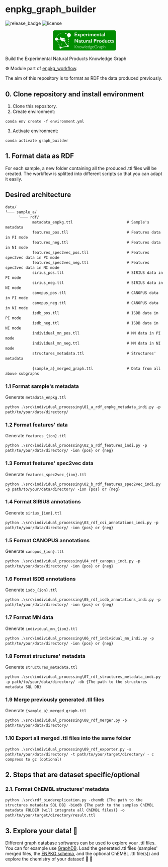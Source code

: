 # enpkg_graph_builder

![release_badge](https://img.shields.io/github/v/release/enpkg/enpkg_graph_builder)
![license](https://img.shields.io/github/license/enpkg/enpkg_graph_builder)

<p align="center">
 <img src="https://github.com/enpkg/enpkg_workflow/blob/main/logo/enpkg_logo_full.png" width="200">
</p>

Build the Experimental Natural Products Knowledge Graph

⚙️ Module part of [enpkg_workflow](https://github.com/enpkg/enpkg_workflow).

The aim of this repository is to format as RDF the data produced previously.

## 0. Clone repository and install environment

1. Clone this repository.
2. Create environment: 
```console 
conda env create -f environment.yml
```
3. Activate environment:  
```console 
conda activate graph_builder
```
## 1. Format data as RDF

For each sample, a new folder containing all the produced .ttl files will be created. The workflow is splitted into different scripts so that you can adapt it easily.

## Desired architecture

```
data/
└─── sample_a/
      └─── rdf/
            metadata_enpkg.ttl                        # Sample's metadata
            features_pos.tll                          # Features data in PI mode
            features_neg.ttl                          # Features data in NI mode
            features_spec2vec_pos.tll                 # Features spec2vec data in PI mode
            features_spec2vec_neg.ttl                 # Features spec2vec data in NI mode
            sirius_pos.tll                            # SIRIUS data in PI mode
            sirius_neg.ttl                            # SIRIUS data in NI mode
            canopus_pos.tll                           # CANOPUS data in PI mode
            canopus_neg.ttl                           # CANOPUS data in NI mode
            isdb_pos.tll                              # ISDB data in PI mode
            isdb_neg.ttl                              # ISDB data in NI mode
            individual_mn_pos.tll                     # MN data in PI mode
            individual_mn_neg.ttl                     # MN data in NI mode
            structures_metadata.ttl                   # Structures' metadata
            
            {sample_a}_merged_graph.ttl               # Data from all above subgraphs
```


### 1.1 Format sample's metadata
Generate ```metadata_enpkg.ttl``` 
```console
python .\src\individual_processing\01_a_rdf_enpkg_metadata_indi.py -p path/to/your/data/directory/
```

### 1.2 Format features' data
Generate ```features_{ion}.ttl``` 
```console
python .\src\individual_processing\02_a_rdf_features_indi.py -p path/to/your/data/directory/ -ion {pos} or {neg}
```

### 1.3 Format features' spec2vec data
Generate ```features_spec2vec_{ion}.ttl``` 
```console
python .\src\individual_processing\02_b_rdf_features_spec2vec_indi.py -p path/to/your/data/directory/ -ion {pos} or {neg}
```

### 1.4 Format SIRIUS annotations
Generate ```sirius_{ion}.ttl``` 
```console
python .\src\individual_processing\03_rdf_csi_annotations_indi.py -p path/to/your/data/directory/ -ion {pos} or {neg}
```

### 1.5 Format CANOPUS annotations
Generate ```canopus_{ion}.ttl``` 
```console
python .\src\individual_processing\04_rdf_canopus_indi.py -p path/to/your/data/directory/ -ion {pos} or {neg}
```

### 1.6 Format ISDB annotations
Generate ```isdb_{ion}.ttl``` 
```console
python .\src\individual_processing\05_rdf_isdb_annotations_indi.py -p path/to/your/data/directory/ -ion {pos} or {neg}
```

### 1.7 Format MN data
Generate ```individual_mn_{ion}.ttl``` 
```console
python .\src\individual_processing\06_rdf_individual_mn_indi.py -p path/to/your/data/directory/ -ion {pos} or {neg}
```

### 1.8 Format structures' metadata
Generate ```structures_metadata.ttl```
```console
python .\src\individual_processing\07_rdf_structures_metadata_indi.py -p path/to/your/data/directory/ -db {The path to the structures metadata SQL DB}
```

### 1.9 Merge previously generated .tll files
Generate ```{sample_a}_merged_graph.ttl```
```console
python .\src\individual_processing\08_rdf_merger.py -p path/to/your/data/directory/
```

### 1.10 Export all merged .ttl files into the same folder

```console
python .\src\individual_processing\09_rdf_exporter.py -s path/to/your/data/directory/ -t path/to/your/target/directory/ - c compress to gz (optional)
```

## 2. Steps that are dataset specific/optional

### 2.1. Format ChEMBL structures' metadata

```console
python .\src\rdf_biodereplication.py -chemdb {The path to the structures metadata SQL DB} -biodb {The path to the samples ChEMBL metadata FOLDER (will integrate all ChEMBL files)} -o path/to/your/target/directory/result.ttl
```

## 3. Explore your data! :rocket:
Different graph database softwares can be used to explore your .ttl files. You can for example use [GraphDB](https://www.ontotext.com/products/graphdb/download/?utm_source=adwords&utm_medium=ppc&utm_term=graphdb&utm_campaign=Search+Graphdb&hsa_cam=19852701758&hsa_mt=b&hsa_ver=3&hsa_src=g&hsa_ad=651747487848&hsa_net=adwords&hsa_tgt=kwd-303292809981&hsa_acc=9129462532&hsa_grp=148766495242&hsa_kw=graphdb&gad=1&gclid=CjwKCAjwgqejBhBAEiwAuWHioH1ML91A1yVo1mWcVlI4PVsHvJNzwZfqNhy-PZuLvMjB_4OBaZ_LeRoCQ0AQAvD_BwE). Load the generated .ttl files (samples' merged files, the [ENPKG schema](https://github.com/enpkg/enpkg_graph_builder/blob/main/data/schema/enpkg_schema.ttl), and the optional ChEMBL .ttl file(s)) and explore the chemistry of your dataset! 🌴 🦠


